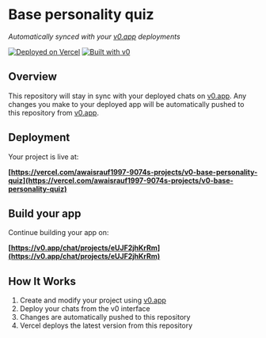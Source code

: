 # Base personality quiz

*Automatically synced with your [v0.app](https://v0.app) deployments*

[![Deployed on Vercel](https://img.shields.io/badge/Deployed%20on-Vercel-black?style=for-the-badge&logo=vercel)](https://vercel.com/awaisrauf1997-9074s-projects/v0-base-personality-quiz)
[![Built with v0](https://img.shields.io/badge/Built%20with-v0.app-black?style=for-the-badge)](https://v0.app/chat/projects/eUJF2jhKrRm)

## Overview

This repository will stay in sync with your deployed chats on [v0.app](https://v0.app).
Any changes you make to your deployed app will be automatically pushed to this repository from [v0.app](https://v0.app).

## Deployment

Your project is live at:

**[https://vercel.com/awaisrauf1997-9074s-projects/v0-base-personality-quiz](https://vercel.com/awaisrauf1997-9074s-projects/v0-base-personality-quiz)**

## Build your app

Continue building your app on:

**[https://v0.app/chat/projects/eUJF2jhKrRm](https://v0.app/chat/projects/eUJF2jhKrRm)**

## How It Works

1. Create and modify your project using [v0.app](https://v0.app)
2. Deploy your chats from the v0 interface
3. Changes are automatically pushed to this repository
4. Vercel deploys the latest version from this repository
